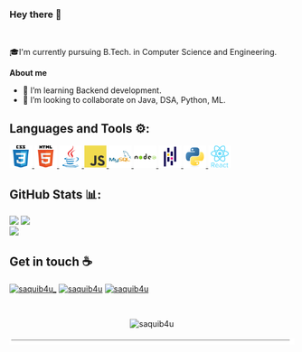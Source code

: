 ### Hey there 👋

<!--
**saquib4u/saquib4u** is a ✨ _special_ ✨ repository because its `README.md` (this file) appears on your GitHub profile.

Here are some ideas to get you started:

- 🔭 I’m currently working on ...
- 🌱 I’m currently learning ...
- 👯 I’m looking to collaborate on ...
- 🤔 I’m looking for help with ...
- 💬 Ask me about ...
- 📫 How to reach me: ...
- 😄 Pronouns: ...
- ⚡ Fun fact: ...
-->

<br />

🎓I'm currently pursuing B.Tech. in Computer Science and Engineering.

**About me**

- 🌱 I’m learning Backend development.
- 🔭 I’m looking to collaborate on Java, DSA, Python, ML.

## Languages and Tools ⚙️:

<p align="left"> <a href="https://www.w3schools.com/css/" target="_blank" rel="noreferrer"> <img src="https://raw.githubusercontent.com/devicons/devicon/master/icons/css3/css3-original-wordmark.svg" alt="css3" width="40" height="40"/> </a> <a href="https://www.w3.org/html/" target="_blank" rel="noreferrer"> <img src="https://raw.githubusercontent.com/devicons/devicon/master/icons/html5/html5-original-wordmark.svg" alt="html5" width="40" height="40"/> </a> <a href="https://www.java.com" target="_blank" rel="noreferrer"> <img src="https://raw.githubusercontent.com/devicons/devicon/master/icons/java/java-original.svg" alt="java" width="40" height="40"/> </a> <a href="https://developer.mozilla.org/en-US/docs/Web/JavaScript" target="_blank" rel="noreferrer"> <img src="https://raw.githubusercontent.com/devicons/devicon/master/icons/javascript/javascript-original.svg" alt="javascript" width="40" height="40"/> </a> <a href="https://www.mysql.com/" target="_blank" rel="noreferrer"> <img src="https://raw.githubusercontent.com/devicons/devicon/master/icons/mysql/mysql-original-wordmark.svg" alt="mysql" width="40" height="40"/> </a> <a href="https://nodejs.org" target="_blank" rel="noreferrer"> <img src="https://raw.githubusercontent.com/devicons/devicon/master/icons/nodejs/nodejs-original-wordmark.svg" alt="nodejs" width="40" height="40"/> </a> <a href="https://pandas.pydata.org/" target="_blank" rel="noreferrer"> <img src="https://raw.githubusercontent.com/devicons/devicon/2ae2a900d2f041da66e950e4d48052658d850630/icons/pandas/pandas-original.svg" alt="pandas" width="40" height="40"/> </a> <a href="https://www.python.org" target="_blank" rel="noreferrer"> <img src="https://raw.githubusercontent.com/devicons/devicon/master/icons/python/python-original.svg" alt="python" width="40" height="40"/> </a> <a href="https://reactjs.org/" target="_blank" rel="noreferrer"> <img src="https://raw.githubusercontent.com/devicons/devicon/master/icons/react/react-original-wordmark.svg" alt="react" width="40" height="40"/> </a> </p>

## GitHub Stats 📊:

![](https://github-readme-stats.vercel.app/api?username=saquib4u&theme=nightowl&hide_border=false&include_all_commits=true&count_private=true)   ![](https://github-readme-stats.vercel.app/api/top-langs/?username=saquib4u&theme=nightowl&hide_border=false&include_all_commits=true&count_private=true&layout=compact)<br/>
![](https://github-readme-streak-stats.herokuapp.com/?user=saquib4u&theme=nightowl&hide_border=false)<br/>


## Get in touch :coffee:

<p align="left">
<a href="https://twitter.com/saquib4u_" target="blank"><img align="center" src="https://raw.githubusercontent.com/rahuldkjain/github-profile-readme-generator/master/src/images/icons/Social/twitter.svg" alt="saquib4u_" height="30" width="40" /></a>
<a href="https://linkedin.com/in/saquib4u" target="blank"><img align="center" src="https://raw.githubusercontent.com/rahuldkjain/github-profile-readme-generator/master/src/images/icons/Social/linked-in-alt.svg" alt="saquib4u" height="30" width="40" /></a>
<a href="https://www.leetcode.com/saquib4u" target="blank"><img align="center" src="https://raw.githubusercontent.com/rahuldkjain/github-profile-readme-generator/master/src/images/icons/Social/leet-code.svg" alt="saquib4u" height="30" width="40" /></a>
</p>

<br>

<p align="center"> <img src="https://komarev.com/ghpvc/?username=saquib4u&label=Visitors%20&color=0e75b6&style=plastic" alt="saquib4u" />
</p>
<img src="https://github.com/KKhushhalR2405/Bio/blob/master/border.gif" width="1100px" height="10px"></h2>
<!--
<p align="center"> 
  Visitor count<br>
  <img src="https://profile-counter.glitch.me/saquib4u/count.svg" />
</p>
-->
